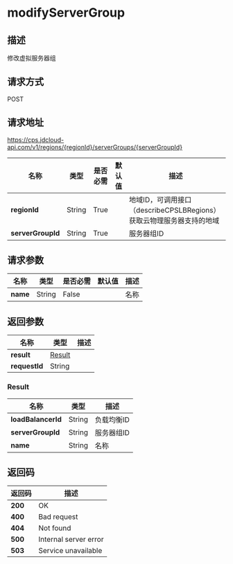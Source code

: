 # modifyServerGroup


## 描述
修改虚拟服务器组

## 请求方式
POST

## 请求地址
https://cps.jdcloud-api.com/v1/regions/{regionId}/serverGroups/{serverGroupId}

|名称|类型|是否必需|默认值|描述|
|---|---|---|---|---|
|**regionId**|String|True| |地域ID，可调用接口（describeCPSLBRegions）获取云物理服务器支持的地域|
|**serverGroupId**|String|True| |服务器组ID|

## 请求参数
|名称|类型|是否必需|默认值|描述|
|---|---|---|---|---|
|**name**|String|False| |名称|


## 返回参数
|名称|类型|描述|
|---|---|---|
|**result**|[Result](modifyservergroup#result)| |
|**requestId**|String| |

### <div id="result">Result</div>
|名称|类型|描述|
|---|---|---|
|**loadBalancerId**|String|负载均衡ID|
|**serverGroupId**|String|服务器组ID|
|**name**|String|名称|

## 返回码
|返回码|描述|
|---|---|
|**200**|OK|
|**400**|Bad request|
|**404**|Not found|
|**500**|Internal server error|
|**503**|Service unavailable|
